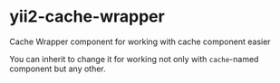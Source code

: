 # yii2-cache-wrapper
Cache Wrapper component for working with cache component easier

You can inherit to change it for working not only with `cache`-named component but any other.

